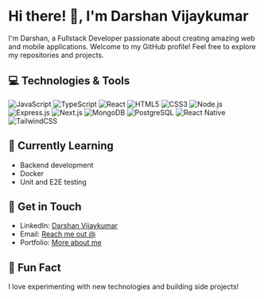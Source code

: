 # Hi there! 👋, I'm Darshan Vijaykumar

I'm Darshan, a Fullstack Developer passionate about creating amazing web and mobile applications. Welcome to my GitHub profile! Feel free to explore my repositories and projects.

## 💻 Technologies & Tools
 ![JavaScript](https://img.shields.io/badge/-JavaScript-F7DF1E?logo=javascript&logoColor=black)
 ![TypeScript](https://img.shields.io/badge/-TypeScript-3178C6?logo=typescript&logoColor=white)
 ![React](https://img.shields.io/badge/-React-61DAFB?logo=react&logoColor=white)
 ![HTML5](https://img.shields.io/badge/-HTML5-E34F26?logo=html5&logoColor=white)
 ![CSS3](https://img.shields.io/badge/-CSS3-1572B6?logo=css3&logoColor=white)
 ![Node.js](https://img.shields.io/badge/-Node.js-339933?logo=node.js&logoColor=white)
 ![Express.js](https://img.shields.io/badge/-Express.js-000000?logo=express&logoColor=white)
 ![Next.js](https://img.shields.io/badge/-Next.js-000000?logo=next.js&logoColor=white)
 ![MongoDB](https://img.shields.io/badge/-MongoDB-47A248?logo=mongodb&logoColor=white)
 ![PostgreSQL](https://img.shields.io/badge/-PostgreSQL-336791?logo=postgresql&logoColor=white)
 ![React Native](https://img.shields.io/badge/-React_Native-61DAFB?logo=react&logoColor=white)
 ![TailwindCSS](https://img.shields.io/badge/-TailwindCSS-61DAFB?logo=tailwindcss&logoColor=white)

## 🌱 Currently Learning
- Backend development
- Docker
- Unit and E2E testing

## 📡 Get in Touch
- LinkedIn: [Darshan Vijaykumar](https://www.linkedin.com/in/darshan-vijay-kumar-724949179)
- Email: [Reach me out @](mr.darshanv@gmail.com)
- Portfolio: [More about me](https://blog-three-theta-25.vercel.app/)

## 🔭 Fun Fact
I love experimenting with new technologies and building side projects!

